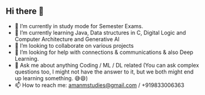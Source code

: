 ## Hi there 👋

<!--
**amanmprojects/amanmprojects** is a ✨ _special_ ✨ repository because its `README.md` (this file) appears on your GitHub profile.
-->
- 🔭 I’m currently in study mode for Semester Exams. 
- 🌱 I’m currently learning Java, Data structures in C, Digital Logic and Computer Architecture and Generative AI
- 👯 I’m looking to collaborate on various projects
- 🤔 I’m looking for help with connections & communications & also Deep Learning.
- 💬 Ask me about anything Coding / ML / DL related (You can ask complex questions too, I might not have the answer to it, but we both might end up learning something. 😅😄)
- 📫 How to reach me: amanmstudies@gmail.com / +919833006363


